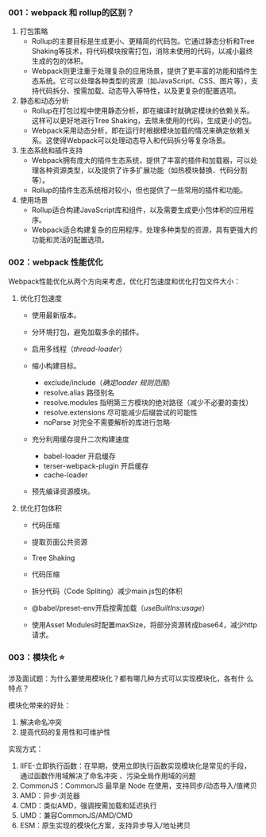### 001：webpack 和 rollup的区别？

1. 打包策略
   - Rollup的主要目标是生成更小、更精简的代码包。它通过静态分析和Tree Shaking等技术，将代码模块按需打包，消除未使用的代码，以减小最终生成的包的体积。
   - Webpack则更注重于处理复杂的应用场景，提供了更丰富的功能和插件生态系统。它可以处理各种类型的资源（如JavaScript、CSS、图片等），支持代码拆分、按需加载、动态导入等特性，以及更复杂的配置选项。
2. 静态和动态分析
   - Rollup在打包过程中使用静态分析，即在编译时就确定模块的依赖关系。这样可以更好地进行Tree Shaking，去除未使用的代码，生成更小的包。
   - Webpack采用动态分析，即在运行时根据模块加载的情况来确定依赖关系。这使得Webpack可以处理动态导入和代码拆分等复杂场景。
3. 生态系统和插件支持
   - Webpack拥有庞大的插件生态系统，提供了丰富的插件和加载器，可以处理各种资源类型，以及提供了许多扩展功能（如热模块替换、代码分割等）。
   - Rollup的插件生态系统相对较小，但也提供了一些常用的插件和功能。
4. 使用场景
   - Rollup适合构建JavaScript库和组件，以及需要生成更小包体积的应用程序。
   - Webpack适合构建复杂的应用程序，处理多种类型的资源，具有更强大的功能和灵活的配置选项。

### 002：webpack 性能优化

Webpack性能优化从两个方向来考虑，优化打包速度和优化打包文件大小：

1. 优化打包速度

   - 使用最新版本。

   - 分环境打包，避免加载多余的插件。
   - 启用多线程（*thread-loader*）
   - 缩小构建目标。
     - exclude/include（*确定loader 规则范围*）
     - resolve.alias 路径别名
     - resolve.modules 指明第三方模块的绝对路径（减少不必要的查找）
     - resolve.extensions 尽可能减少后缀尝试的可能性
     - noParse 对完全不需要解析的库进行忽略·
   - 充分利用缓存提升二次构建速度
     - babel-loader 开启缓存
     - terser-webpack-plugin 开启缓存
     - cache-loader
   - 预先编译资源模块。

2. 优化打包体积

   - 代码压缩
   - 提取页面公共资源

   - Tree Shaking
   - 代码压缩
   - 拆分代码（Code Spliting）减少main.js包的体积
   - @babel/preset-env开启按需加载（*useBuiltIns:usage*）
   - 使用Asset Modules时配置maxSize，将部分资源转成base64，减少http请求。

### 003：模块化 ⭐️

涉及面试题：为什么要使用模块化？都有哪几种方式可以实现模块化，各有什 么特点？

模块化带来的好处：

1. 解决命名冲突
2. 提高代码的复用性和可维护性

实现方式：

1. IIFE-立即执行函数：在早期，使用立即执行函数实现模块化是常见的手段， 通过函数作用域解决了命名冲突 、污染全局作用域的问题
2. CommonJS：CommonJS 最早是 Node 在使用，支持同步/动态导入/值拷贝
3. AMD：异步·浏览器
4. CMD：类似AMD，强调按需加载和延迟执行
5. UMD：兼容CommonJS/AMD/CMD
6. ESM：原生实现的模块化方案，支持异步导入/地址拷贝